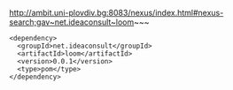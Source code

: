 
 http://ambit.uni-plovdiv.bg:8083/nexus/index.html#nexus-search;gav~net.ideaconsult~loom~~~
 
````
<dependency>
  <groupId>net.ideaconsult</groupId>
  <artifactId>loom</artifactId>
  <version>0.0.1</version>
  <type>pom</type>
</dependency>
````
